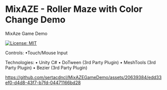 # MixAZE - Roller Maze with Color Change Demo
MixAze Game Demo

[![License: MIT](https://img.shields.io/badge/License-MIT-yellow.svg)](https://opensource.org/licenses/MIT)


Controls:
•Touch/Mouse Input

Technologies:
• Unity C#
• DoTween (3rd Party Plugin)
• MeshTools (3rd Party Plugin)
• Bezier (3rd Party Plugin)


https://github.com/sertacdncl/MixAZEGameDemo/assets/20639384/edd33ef0-d4d8-43f7-b7fd-04471166bd28

